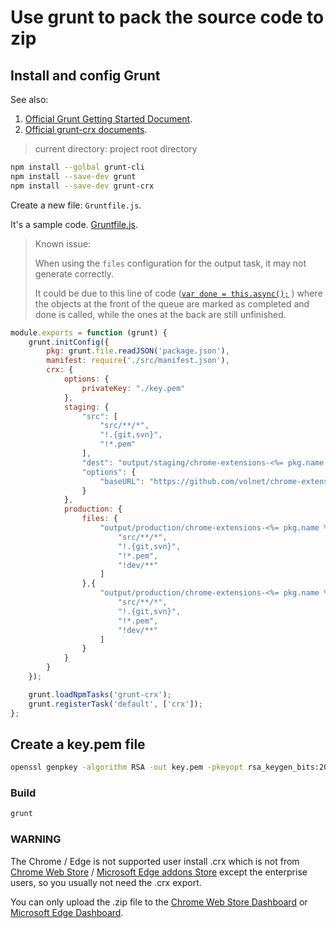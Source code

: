 # Use grunt to pack the source code to zip

## Install and config Grunt

See also:

1. [Official Grunt Getting Started Document](https://github.com/volnet/grunt-get-started).
2. [Official grunt-crx documents](https://www.npmjs.com/package/grunt-crx).

> current directory: project root directory

```bash
npm install --golbal grunt-cli
npm install --save-dev grunt
npm install --save-dev grunt-crx
```

Create a new file: `Gruntfile.js`.

It's a sample code. [Gruntfile.js](/Gruntfile.js).

> Known issue:
>
> When using the `files` configuration for the output task, it may not generate correctly.
>
> It could be due to this line of code ([`var done = this.async();`](https://github.com/thom4parisot/grunt-crx/blob/bd3389b04edf1b1e47324322a7e6a7e3c66b65e0/tasks/crx.js#LL19C20-L19C20) ) where the objects at the front of the queue are marked as completed and done is called, while the ones at the back are still unfinished.

```javascript
module.exports = function (grunt) {
    grunt.initConfig({
        pkg: grunt.file.readJSON('package.json'),
        manifest: require('./src/manifest.json'),
        crx: {
            options: {
                privateKey: "./key.pem"
            },
            staging: {
                "src": [
                    "src/**/*",
                    "!.{git,svn}",
                    "!*.pem"
                ],
                "dest": "output/staging/chrome-extensions-<%= pkg.name %>-<%= manifest.version %>.crx",
                "options": {
                    "baseURL": "https://github.com/volnet/chrome-extensions-easyread"
                }
            },
            production: {
                files: {
                    "output/production/chrome-extensions-<%= pkg.name %>-<%= manifest.version %>.zip": [
                        "src/**/*",
                        "!.{git,svn}",
                        "!*.pem",
                        "!dev/**"
                    ]
                },{
                    "output/production/chrome-extensions-<%= pkg.name %>-<%= manifest.version %>.crx": [
                        "src/**/*",
                        "!.{git,svn}",
                        "!*.pem",
                        "!dev/**"
                    ]
                }
            }
        }
    });

    grunt.loadNpmTasks('grunt-crx');
    grunt.registerTask('default', ['crx']);
};
```

## Create a key.pem file

```bash
openssl genpkey -algorithm RSA -out key.pem -pkeyopt rsa_keygen_bits:2048
```

### Build

```bash
grunt
```

### WARNING

The Chrome / Edge is not supported user install .crx which is not from [Chrome Web Store](https://chrome.google.com/webstore/) / [Microsoft Edge addons Store](https://microsoftedge.microsoft.com/addons/Microsoft-Edge-Extensions-Home) except the enterprise users, so you usually not need the .crx export. 

You can only upload the .zip file to the [Chrome Web Store Dashboard](https://chrome.google.com/webstore/devconsole/register) or [Microsoft Edge Dashboard](https://partner.microsoft.com/zh-cn/dashboard/microsoftedge/overview).

